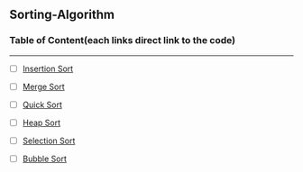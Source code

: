 ##  Sorting-Algorithm
### Table of Content(each links direct link to the code)
 ---

- [ ] [Insertion Sort](https://github.com/jun383914/Data-Structure-and-algorithm/blob/master/Sorting/InsertionSort/README.md)
- [ ] [Merge Sort](https://github.com/jun383914/Data-Structure-and-algorithm/blob/master/ShiftArray/ShiftArray/ShiftArray/Program.cs)
- [ ] [Quick Sort](https://github.com/jun383914/Data-Structure-and-algorithm/blob/master/BinarySearch/BinarySearch/BinarySearch/Program.cs)
- [ ] [Heap Sort](https://github.com/jun383914/Data-Structure-and-algorithm/blob/master/LinkedList/LinkedList/LinkedList/Program.cs)
- [ ] [Selection Sort](https://github.com/jun383914/Data-Structure-and-algorithm/blob/master/LinkedList%20Insertion/Linkedlist%20Insertion/Linkedlist%20Insertion/Program.cs)
- [ ] [Bubble Sort](https://github.com/jun383914/Data-Structure-and-algorithm/blob/master/LinkedList%20KthFromEnd/LinkedList%20KthFromEnd/LinkedList%20KthFromEnd/Program.cs)

